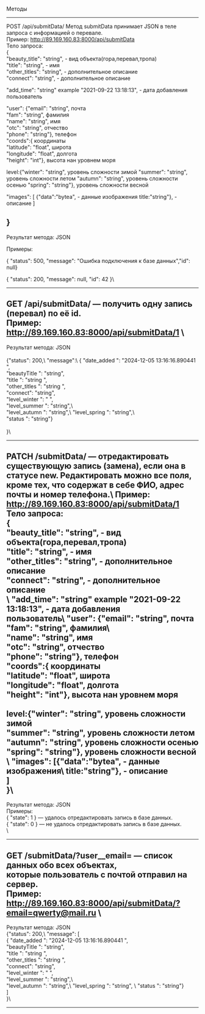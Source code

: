 
Методы
*********************************************************************************************
POST /api/submitData/  Метод submitData принимает JSON в теле запроса с информацией о перевале. \
Пример: http://89.169.160.83:8000/api/submitData                                   \
Тело запроса:\
{\
  "beauty_title": "string", - вид объекта(гора,перевал,тропа)\
  "title": "string",  - имя\
  "other_titles": "string", - дополнительное описание\
  "connect": "string",      - дополнительное описание
  

  "add_time": "string" example "2021-09-22 13:18:13", - дата добавления\
                       пользователь 
		       
  "user": {"email": "string", 		почта\
           "fam": "string",       фамилия  
	   "name": "string",      имя\
	  "otc": "string",       отчество\
           "phone": "string"},    телефон\
   "coords":{                     координаты\
  "latitude": "float",            широта\
  "longitude": "float",           долгота\
  "height": "int"},               высота нан уровнем моря


  level:{"winter": "string",     уровень сложности зимой
  "summer": "string",           уровень сложности летом
  "autumn": "string",           уровень сложности осенью
  "spring": "string"},          уровень сложности весной


   "images": [
              {"data":"bytea",   - данные изображения
	        title:"string"}, - описание
             ]
	     
}
--------------------------------------------------------------------------------------------
Результат метода: JSON

Примеры:

{ "status": 500, "message": "Ошибка подключения к базе данных","id": null}

{ "status": 200, "message": null, "id": 42 }\

*********************************************************************************************
GET /api/submitData/<id> — получить одну запись (перевал) по её id.\
Пример: http://89.169.160.83:8000/api/submitData/1                                         \
--------------------------------------------------------------------------------------------
Результат метода: JSON\
\
{"status": 200,\ 
  "message":\ 
              { "date_added ":  "2024-12-05 13:16:16.890441 ",\
	        "beautyTitle ":  "string",\
	        "title ":  "string ",\
	        "other_titles ":  "string ",\
	        "connect":  "string",\
	        "level_winter ":  " ",\
	        "level_summer ":  "string",\  
	        "level_autumn ":  "string",\ 
	        "level_spring ":  "string",\  
	        "status ":  "string"}\
	      \
}\
*********************************************************************************************
PATCH /submitData/<id> — отредактировать существующую запись (замена), если она в статусе new\.
Редактировать можно все поля, кроме тех, что содержат в себе ФИО, адрес почты и номер телефона.\ 
Пример: http://89.169.160.83:8000/api/submitData/1                                            \
Тело запроса:\
{\
  "beauty_title": "string", - вид объекта(гора,перевал,тропа)\
  "title": "string",  - имя\
  "other_titles": "string", - дополнительное описание\
  "connect": "string",      - дополнительное описание\
\ 
  "add_time": "string" example "2021-09-22 13:18:13", - дата добавления\
                       пользователь\ 
  "user": {"email": "string", 		почта\
           "fam": "string",       фамилия\  
		       "name": "string",      имя\
		       "otc": "string",       отчество\
           "phone": "string"},    телефон\
   "coords":{                     координаты\
  "latitude": "float",            широта\
  "longitude": "float",           долгота\
  "height": "int"},               высота нан уровнем моря\
\
  level:{"winter": "string",     уровень сложности зимой\
  "summer": "string",           уровень сложности летом\
  "autumn": "string",           уровень сложности осенью\
  "spring": "string"},          уровень сложности весной\
\ 
   "images": [{"data":"bytea",   - данные изображения\ 
               title:"string"},  - описание\
             ]\
}\
--------------------------------------------------------------------------------------------
Результат метода: JSON\
Примеры:\
{ "state": 1 } — удалось отредактировать запись в базе данных.\
{ "state": 0 } — не удалось отредактировать запись в базе данных.\
\
*********************************************************************************************
GET /submitData/?user__email=<email> — список данных обо всех объектах,\
                                       которые пользователь с почтой <email> отправил на сервер.\
Пример: http://89.169.160.83:8000/api/submitData/?email=qwerty@mail.ru                      \
--------------------------------------------------------------------------------------------
Результат метода: JSON\
{"status": 200,\ 
  "message": [\
              { "date_added ":  "2024-12-05 13:16:16.890441 ",\
	        "beautyTitle ":  "string",\
	        "title ":  "string ",\
	        "other_titles ":  "string ",\
	        "connect":  "string",\
	        "level_winter ":  " ",\
	        "level_summer ":  "string",\  
	        "level_autumn ":  "string",\ 
	        "level_spring ":  "string", \ 
	        "status ":  "string"}\
	     ] \
}\
*********************************************************************************************


